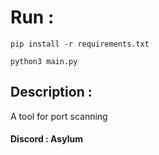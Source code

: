 # Run : 

```
pip install -r requirements.txt
```
```
python3 main.py
```
## Description :
A tool for port scanning 

#### Discord : Asylum
